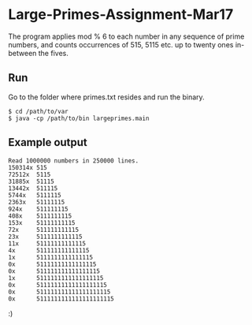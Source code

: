 # Large-Primes-Assignment-Mar17
The program applies mod % 6 to each number in any sequence of prime numbers, and counts occurrences of 515, 5115 etc. up to twenty ones in-between the fives.

## Run

Go to the folder where primes.txt resides and run the binary.

```
$ cd /path/to/var
$ java -cp /path/to/bin largeprimes.main
```

## Example output
```
Read 1000000 numbers in 250000 lines.
150314x 515
72512x  5115
31885x  51115
13442x  511115
5744x   5111115
2363x   51111115
924x    511111115
408x    5111111115
153x    51111111115
72x     511111111115
23x     5111111111115
11x     51111111111115
4x      511111111111115
1x      5111111111111115
0x      51111111111111115
0x      511111111111111115
1x      5111111111111111115
0x      51111111111111111115
0x      511111111111111111115
0x      5111111111111111111115
```

:)
